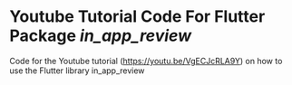 # Youtube Tutorial Code For Flutter Package *in_app_review*
Code for the Youtube tutorial (https://youtu.be/VgECJcRLA9Y) on how to use the Flutter library in_app_review
